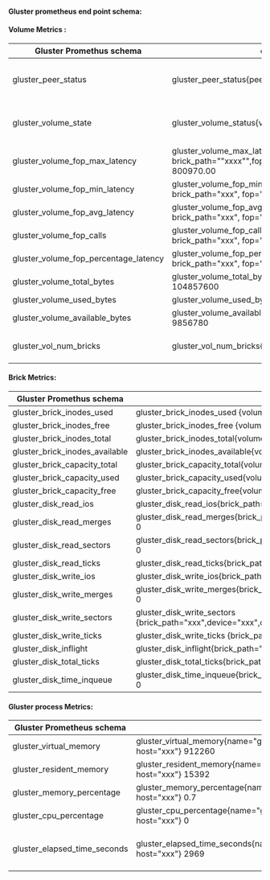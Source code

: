  
#### Gluster prometheus end point schema: 

#### Volume Metrics : 

|Gluster Promethus schema| example| comments |
|--------|-----------|---|
|gluster_peer_status |	gluster_peer_status{peerid="xxxxx"} 1 |	1 - connected, 0 - disconnected	
|gluster_volume_state |	gluster_volume_status{volume="xxx"} 1	|  1 - up, 0 - down, 2 - partially up, 3 - degraded
|gluster_volume_fop_max_latency	| gluster_volume_max_latency{volume=""xxx"", brick_path=""xxxx"",fop=""xxx"", host="xxx"}  800970.00| 	
|gluster_volume_fop_min_latency	|gluster_volume_fop_min_latency{volume="xxx", brick_path="xxx", fop="xxx", host="xxx"} 21.00	|
|gluster_volume_fop_avg_latency|	gluster_volume_fop_avg_latency{volume="xxx", brick_path="xxx", fop="xxx", host="xxx"} 1132.00|	
|gluster_volume_fop_calls |gluster_volume_fop_calls{volume="xxx". brick_path="xxx", fop="xxx", host="xxx"} 13	|
|gluster_volume_fop_percentage_latency| gluster_volume_fop_percentage_latency(volume="xxx", brick_path="xxx", fop="xxx", host="xxx"} 13	|
|gluster_volume_total_bytes| gluster_volume_total_bytes{volume="xxx"}  104857600	|
|gluster_volume_used_bytes| gluster_volume_used_bytes{volume="xxx"}  4857600	|
|gluster_volume_available_bytes|	gluster_volume_available_bytes{volume="xxx"} 9856780	|
|gluster_vol_num_bricks |  gluster_vol_num_bricks{vol="xxx"} 23 | number of bricks per volume

#### Brick Metrics:
|Gluster Promethus schema| example
|--------|-----------|
| gluster_brick_inodes_used |	gluster_brick_inodes_used {volume="xxx", brick_path="/mnt/xxx", peerid="xxxxx", host="xxxx"} 100	|
gluster_brick_inodes_free | gluster_brick_inodes_free {volume="xxx", brick_path="/mnt/xxx", peerid="xxxxx", host="xxxx"} 100	|
| gluster_brick_inodes_total |	gluster_brick_inodes_total{volume="xxx", brick_path="/mnt/xxx", peerid="xxxxx", host="xxx"} 200 |
| gluster_brick_inodes_available | gluster_brick_inodes_available{volume="xxx", brick_path="/mnt/xxx", peerid="xxxxx", host="xxx"} 100 |
| gluster_brick_capacity_total | gluster_brick_capacity_total{volume="xxx", brick_path="xxxx", peerid="xxx", host="xxx"} 1048576	|
| gluster_brick_capacity_used|	gluster_brick_capacity_used{volume="xxx", brick_path="xxxx", peerid="xxx", host="xxx"} 1048	|
| gluster_brick_capacity_free |	gluster_brick_capacity_free{volume="xxx", brick_path="xxx", peerid="xxx", host="xxx"} 1047576	|
 | gluster_disk_read_ios | gluster_disk_read_ios{brick_path="xxx",device="xxx",disk="vda",host="xxx",id="xxx",instance="xxx:8080",subvolume="xxx",volume="xxx"} 0
 |   gluster_disk_read_merges | gluster_disk_read_merges{brick_path="xxx",device="xxx",disk="vda",host="xxx",id="xxx",instance="xxx:8080",subvolume="xxx",volume="xxx"} 0
 |   gluster_disk_read_sectors | gluster_disk_read_sectors{brick_path="xxx",device="xxx",disk="vda",host="xxx",id="xxx",instance="xxx:8080",subvolume="xxx",volume="xxx"} 0
 |   gluster_disk_read_ticks | gluster_disk_read_ticks{brick_path="xxx",device="xxx",disk="vda",host="xxx",id="xxx",instance="xxx:8080",subvolume="xxx",volume="xxx"} 0
 |   gluster_disk_write_ios | gluster_disk_write_ios{brick_path="xxx",device="xxx",disk="vda",host="xxx",id="xxx",instance="xxx:8080",subvolume="xxx",volume="xxx"} 0
 |   gluster_disk_write_merges | gluster_disk_write_merges{brick_path="xxx",device="xxx",disk="vda",host="xxx",id="xxx",instance="xxx:8080",subvolume="xxx",volume="xxx"} 0 |
 |   gluster_disk_write_sectors | gluster_disk_write_sectors {brick_path="xxx",device="xxx",disk="vda",host="xxx",id="xxx",instance="xxx:8080",subvolume="xxx",volume="xxx"} 0 |
 |   gluster_disk_write_ticks | gluster_disk_write_ticks {brick_path="xxx",device="xxx",disk="vda",host="xxx",id="xxx",instance="xxx:8080",subvolume="xxx",volume="xxx"} 0 |
 |   gluster_disk_inflight | gluster_disk_inflight{brick_path="xxx",device="xxx",disk="vda",host="xxx",id="xxx",instance="xxx:8080",subvolume="xxx",volume="xxx"} 0 |
 |   gluster_disk_total_ticks | gluster_disk_total_ticks{brick_path="xxx", device="xxx",disk="vda",host="xxx",id="xxx",instance="xxx:8080",subvolume="xxx",volume="xxx"} 0 |
  |  gluster_disk_time_inqueue | gluster_disk_time_inqueue{brick_path="xxx",device="xxx",disk="vda",host="xxx",id="xxx",instance="xxx:8080",subvolume="xxx",volume="xxx"} 0 |

#### Gluster process Metrics: 

|Gluster Prometheus schema |example| comments |
|--------|-----------|------|
| gluster_virtual_memory | gluster_virtual_memory{name="glusterfsd",nodeid="xxx",brick_path="/bricks/b1",volume="gv1", host="xxx"} 912260
| gluster_resident_memory | gluster_resident_memory{name="glusterfsd",nodeid="xxx",brick_path="/bricks/b1",volume="gv1", host="xxx"} 15392
| gluster_memory_percentage | gluster_memory_percentage{name="glusterfsd",peerid="xxx",brick_path="/bricks/b1",volume="gv1", host="xxx"} 0.7
| gluster_cpu_percentage | gluster_cpu_percentage{name="glusterfsd",peerid="xxx",brick_path="/bricks/b2",volume="gv1", host="xxx"} 0
|gluster_elapsed_time_seconds | gluster_elapsed_time_seconds{name="glusterfsd",peerid="xxx",brick_path="/bricks/b1",volume="gv1", host="xxx"} 2969 | for name="glusterd" brick_path label will not be there |
